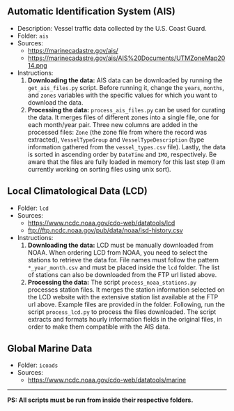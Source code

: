## Automatic Identification System (AIS)
- Description: Vessel traffic data collected by the U.S. Coast Guard.
- Folder: `ais`
- Sources:
  - https://marinecadastre.gov/ais/
  - https://marinecadastre.gov/ais/AIS%20Documents/UTMZoneMap2014.png
- Instructions:
  1. **Downloading the data:** AIS data can be downloaded by running the `get_ais_files.py` script.
  Before running it, change the `years`, `months`, and `zones` variables with the specific values for which you want to download the data.
  2. **Processing the data:** `process_ais_files.py` can be used for curating the data. It merges files of different zones into a single file,
  one for each month/year pair. Three new columns are added in the processed files: `Zone` (the zone file from where the record was extracted),
  `VesselTypeGroup` and `VesselTypeDescription` (type information gathered from the `vessel_types.csv` file). Lastly, the data is sorted in ascending
  order by `DateTime` and `IMO`, respectively. Be aware that the files are fully loaded in memory for this last step (I am currently working on sorting
  files using unix sort).

## Local Climatological Data (LCD)
- Folder: `lcd`
- Sources:
  - https://www.ncdc.noaa.gov/cdo-web/datatools/lcd
  - ftp://ftp.ncdc.noaa.gov/pub/data/noaa/isd-history.csv
- Instructions:
  1. **Downloading the data:** LCD must be manually downloaded from NOAA. When ordering LCD from NOAA, you need to select the stations to retrieve the data for.
  File names must follow the pattern `*_year_month.csv` and must be placed inside the `lcd` folder. The list of stations can also be downloaded from the FTP url
  listed above.
  2. **Processing the data:** The script `process_noaa_stations.py` processes station files. It merges the station information selected on the LCD website with
  the extensive station list available at the FTP url above. Example files are provided in the folder. Following, run the script `process_lcd.py` to process the
  files downloaded. The script extracts and formats hourly information fields in the original files, in order to make them compatible with the AIS data.

## Global Marine Data
- Folder: `icoads`
- Sources:
  - https://www.ncdc.noaa.gov/cdo-web/datatools/marine
  
-------------
**PS: All scripts must be run from inside their respective folders.**